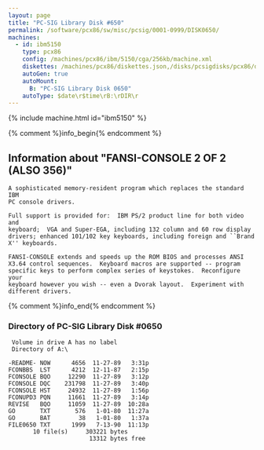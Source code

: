 ```yaml
---
layout: page
title: "PC-SIG Library Disk #650"
permalink: /software/pcx86/sw/misc/pcsig/0001-0999/DISK0650/
machines:
  - id: ibm5150
    type: pcx86
    config: /machines/pcx86/ibm/5150/cga/256kb/machine.xml
    diskettes: /machines/pcx86/diskettes.json,/disks/pcsigdisks/pcx86/diskettes.json
    autoGen: true
    autoMount:
      B: "PC-SIG Library Disk 0650"
    autoType: $date\r$time\rB:\rDIR\r
---
```


{% include machine.html id="ibm5150" %}

{% comment %}info_begin{% endcomment %}

## Information about "FANSI-CONSOLE 2 OF 2 (ALSO 356)"

    A sophisticated memory-resident program which replaces the standard IBM
    PC console drivers.
    
    Full support is provided for:  IBM PS/2 product line for both video and
    keyboard;  VGA and Super-EGA, including 132 column and 60 row display
    drivers; enhanced 101/102 key keyboards, including foreign and ``Brand
    X'' keyboards.
    
    FANSI-CONSOLE extends and speeds up the ROM BIOS and processes ANSI
    X3.64 control sequences.  Keyboard macros are supported -- program
    specific keys to perform complex series of keystokes.  Reconfigure your
    keyboard however you wish -- even a Dvorak layout.  Experiment with
    different drivers.
{% comment %}info_end{% endcomment %}


### Directory of PC-SIG Library Disk #0650

     Volume in drive A has no label
     Directory of A:\

    -README- NOW      4656  11-27-89   3:31p
    FCONBBS  LST      4212  12-11-87   2:15p
    FCONSOLE BQO     12290  11-27-89   3:12p
    FCONSOLE DQC    231798  11-27-89   3:40p
    FCONSOLE HST     24932  11-27-89   1:56p
    FCONUPD3 PQN     11661  11-27-89   3:14p
    REVISE   BQO     11059  11-27-89  10:28a
    GO       TXT       576   1-01-80  11:27a
    GO       BAT        38   1-01-80   1:37a
    FILE0650 TXT      1999   7-13-90  11:13p
           10 file(s)     303221 bytes
                           13312 bytes free
